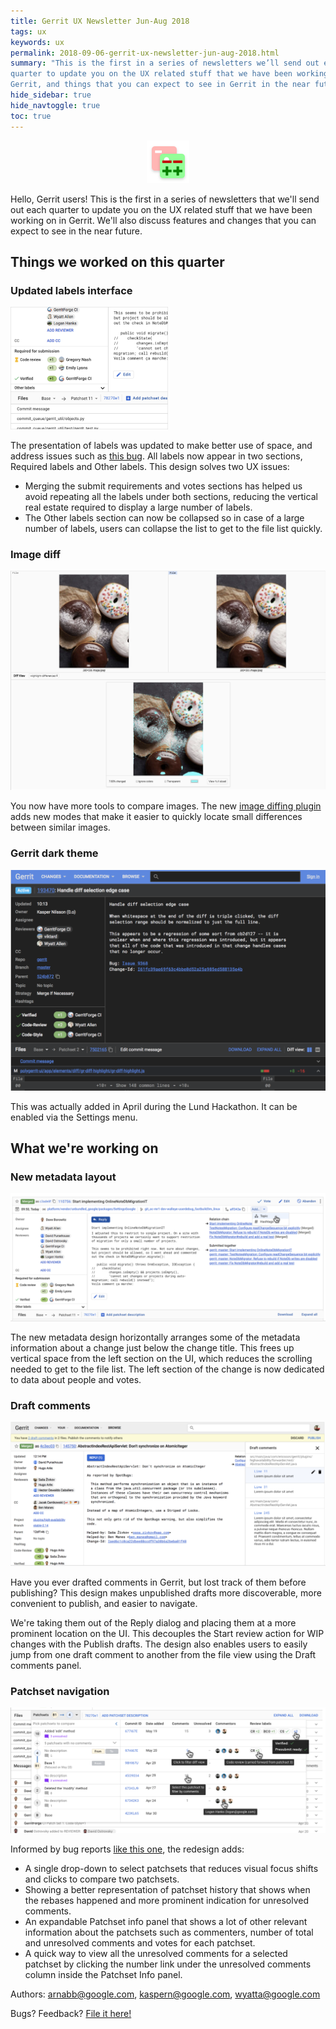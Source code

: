 ```yaml
---
title: Gerrit UX Newsletter Jun-Aug 2018
tags: ux
keywords: ux
permalink: 2018-09-06-gerrit-ux-newsletter-jun-aug-2018.html
summary: "This is the first in a series of newsletters we’ll send out each
quarter to update you on the UX related stuff that we have been working on in
Gerrit, and things that you can expect to see in Gerrit in the near future."
hide_sidebar: true
hide_navtoggle: true
toc: true
---
```


<p style="text-align: center;">
<img src="images/code-review-icon.png" width="" alt="Gerrit Code Review Icon" title="Gerrit Code Review">
</p>

Hello, Gerrit users! This is the first in a series of newsletters that we'll
send out each quarter to update you on the UX related stuff that we have been
working on in Gerrit. We'll also discuss features and changes that you can
expect to see in the near future.

## Things we worked on this quarter

### Updated labels interface

<img style="max-width: 50%; max-height: 50%" src="images/updated-labels-interface.png" width="" alt="Screenshot of Updated Labels Interface feature" title="Updated Label Interface Feature">

The presentation of labels was updated to make better use of space, and address
issues such as
<a href="https://bugs.chromium.org/p/gerrit/issues/detail?id=8882">this bug</a>.
All labels now appear in two sections, Required labels and Other labels. This
design solves two UX issues:

+  Merging the submit requirements and votes sections has helped us avoid
   repeating all the labels under both sections, reducing the vertical real
   estate required to display a large number of labels. 
+  The Other labels section can now be collapsed so in case of a large number of
   labels, users can collapse the list to get to the file list quickly.

### Image diff

<img src="images/image-diff.png" width="" alt="Screenshot of Image Diff feature" title="Image Diff Feature">

You now have more tools to compare images. The new
<a href="https://gerrit.googlesource.com/plugins/image-diff/">image diffing plugin</a>
adds new modes that make it easier to quickly locate small differences between
similar images. 

### Gerrit dark theme

<img src="images/dark-theme.png" width="" alt="Screenshot of Gerrit Dark Theme feature" title="Gerrit Dark Theme">

This was actually added in April during the Lund Hackathon. It can be enabled
via the Settings menu.

## What we're working on

### New metadata layout

<img src="images/metadata-layout.png" width="" alt="Screenshot of metadata layout feature" title="Metadata Layout Feature">

The new metadata design horizontally arranges some of the metadata information
about a change just below the change title. This frees up vertical space from
the left section on the UI, which reduces the scrolling needed to get to the
file list. The left section of the change is now dedicated to data about people
and votes.
   
### Draft comments

<img src="images/draft-comments.png" width="" alt="Screenshot of draft comments feature" title="Draft Comments Feature">

Have you ever drafted comments in Gerrit, but lost track of them before
publishing? This design makes unpublished drafts more discoverable, more
convenient to publish, and easier to navigate.

We're taking them out of the Reply dialog and placing them at a more prominent
location on the UI. This decouples the Start review action for WIP changes with
the Publish drafts. The design also enables users to easily jump from one draft
comment to another from the file view using the Draft comments panel.

### Patchset navigation

<img src="images/patchset-navigation.png" width="" alt="Screenshot of patchset navigation feature" title="Patchset Navigation Feature">

Informed by bug reports <a href="https://bugs.chromium.org/p/gerrit/issues/detail?id=5946">like this one</a>,
the redesign adds:

+  A single drop-down to select patchsets that reduces visual focus shifts and
   clicks to compare two patchsets.
+  Showing a better representation of patchset history that shows when the
   rebases happened and more prominent indication for unresolved comments.
+  An expandable Patchset info panel that shows a lot of other relevant
   information about the patchsets such as commenters, number of total and
   unresolved comments and votes for each patchset.
+  A quick way to view all the unresolved comments for a selected patchset by
   clicking the number link under the unresolved comments column inside the
   Patchset Info panel.

Authors: <a href="mailto:arnabb@google.com">arnabb@google.com</a>,
<a href="mailto:kaspern@google.com">kaspern@google.com</a>,
<a href="mailto:wyatta@google.com">wyatta@google.com</a>

Bugs? Feedback? <a href="https://bugs.chromium.org/p/gerrit/issues/entry?template=PolyGerrit+Issue">File it here!</a>

